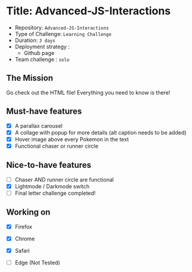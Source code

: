 # Title: Advanced-JS-Interactions

- Repository: `Advanced-JS-Interactions`
- Type of Challenge: `Learning Challenge`
- Duration: `3 days`
- Deployment strategy : 
	- Github page
- Team challenge : `solo`


## The Mission
Go check out the HTML file! Everything you need to know is there!

## Must-have features
- [x] A parallax carousel
- [x] A collage with popup for more details (alt caption needs to be added)
- [x] Hover image above every Pokemon in the text
- [x] Functional chaser or runner circle

## Nice-to-have features
- [ ] Chaser AND runner circle are functional
- [x]  Lightmode / Darkmode switch
- [ ] Final letter challenge completed!

## Working on
- [x] Firefox
- [x] Chrome
- [x] Safari
- [ ] Edge (Not Tested)


